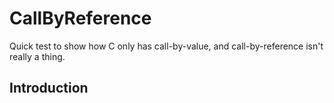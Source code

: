 # CallByReference
Quick test to show how C only has call-by-value, and call-by-reference isn't really a thing.

## Introduction

